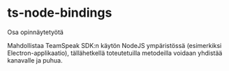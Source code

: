 # ts-node-bindings

Osa opinnäytetyötä

Mahdollistaa TeamSpeak SDK:n käytön NodeJS ympäristössä (esimerkiksi Electron-applikaatio), tällähetkellä toteutetuilla metodeilla voidaan yhdistää kanavalle ja puhua.
